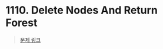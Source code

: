 # 1110. Delete Nodes And Return Forest

> [문제 링크](https://leetcode.com/problems/lucky-numbers-in-a-matrix/description/?envType=daily-question&envId=2024-07-19)
